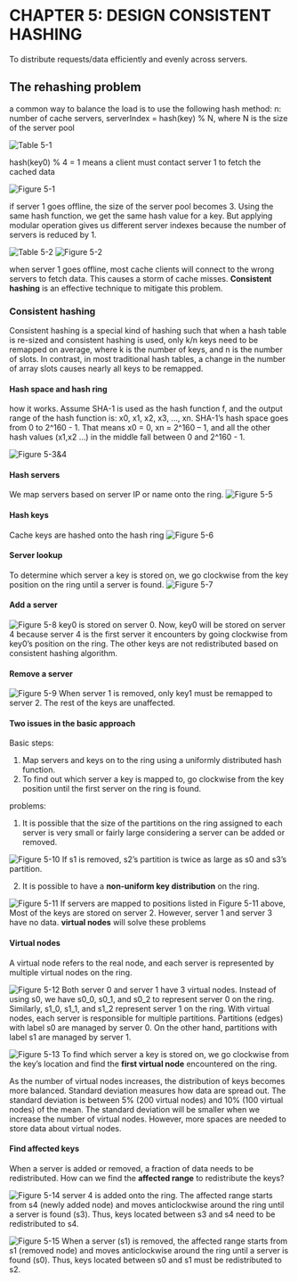 # CHAPTER 5: DESIGN CONSISTENT HASHING
To distribute requests/data efficiently and evenly across servers. 

## The rehashing problem

a common way to balance the load is to use the following hash method:
n: number of cache servers,
serverIndex = hash(key) % N, where N is the size of the server pool

![Table 5-1](./img/table5-1.jpg)

hash(key0) % 4 = 1 means a client must contact server 1 to fetch the cached data

![Figure 5-1](./img/figure5-1.jpg)

if server 1 goes offline, the size of the server pool becomes 3. Using
the same hash function, we get the same hash value for a key. But applying modular
operation gives us different server indexes because the number of servers is reduced by 1.

![Table 5-2](./img/table5-2.jpg)
![Figure 5-2](./img/figure5-2.jpg)

when server 1 goes offline, most cache clients will connect to the wrong servers to fetch data. This causes a storm of cache misses. **Consistent hashing** is an effective technique to mitigate this problem.

### Consistent hashing
Consistent hashing is a special kind of hashing such that when a
hash table is re-sized and consistent hashing is used, only k/n keys need to be remapped on
average, where k is the number of keys, and n is the number of slots. In contrast, in most
traditional hash tables, a change in the number of array slots causes nearly all keys to be
remapped.

#### Hash space and hash ring
how it works. Assume SHA-1 is used as the hash function f, and the output range of the hash function is: x0, x1, x2,
x3, ..., xn. SHA-1’s hash space goes from 0 to 2^160 - 1. That means x0 = 0, xn = 2^160 – 1, and all the other hash values (x1,x2 ...) in the middle fall between 0 and 2^160 - 1.

![Figure 5-3&4](./img/figure5-3&4.jpg)

#### Hash servers
We map servers based on server IP or name onto the ring.
![Figure 5-5](./img/figure5-5.jpg)

#### Hash keys
Cache keys are hashed onto the hash ring
![Figure 5-6](./img/figure5-6.jpg)

#### Server lookup
To determine which server a key is stored on, we go clockwise from the key position on the ring until a server is found.
![Figure 5-7](./img/figure5-7.jpg)

#### Add a server

![Figure 5-8](./img/figure5-8.jpg)
key0 is stored on server 0. Now, key0 will be stored on server 4 because server 4 is the first
server it encounters by going clockwise from key0’s position on the ring. The other keys are
not redistributed based on consistent hashing algorithm.

#### Remove a server

![Figure 5-9](./img/figure5-9.jpg)
When server 1 is removed, only key1 must be remapped to server 2. The rest of the keys are unaffected.

#### Two issues in the basic approach
Basic steps:
1. Map servers and keys on to the ring using a uniformly distributed hash function.
2. To find out which server a key is mapped to, go clockwise from the key position until the first server on the ring is found.

problems: 
1. It is possible that the size of the partitions on the ring assigned to each server is very small or fairly large considering a server can be added or removed.

![Figure 5-10](./img/figure5-10.jpg)
If s1 is removed, s2’s partition is twice as large as s0 and s3’s partition.

2. It is possible to have a **non-uniform key distribution** on the ring.

![Figure 5-11](./img/figure5-11.jpg)
If servers are mapped to positions listed in Figure 5-11 above, Most of the keys are stored on server 2. However, server 1 and server 3 have no data. **virtual nodes** will solve these problems

#### Virtual nodes
A virtual node refers to the real node, and each server is represented by multiple virtual nodes on the ring.

![Figure 5-12](./img/figure5-12.jpg)
Both server 0 and server 1 have 3 virtual nodes. Instead of using s0, we have s0_0, s0_1, and s0_2 to represent server 0 on the ring. Similarly, s1_0, s1_1, and s1_2 represent server 1 on the ring. With virtual nodes, each server is responsible for multiple partitions. Partitions (edges) with label s0 are managed by server 0. On the other hand, partitions with label s1 are managed by server 1.

![Figure 5-13](./img/figure5-13.jpg)
To find which server a key is stored on, we go clockwise from the key’s location and find the **first virtual node** encountered on the ring.

As the number of virtual nodes increases, the distribution of keys becomes more balanced. Standard deviation measures how data are spread out. The standard deviation is between 5% (200 virtual nodes) and 10% (100 virtual nodes) of the mean. The standard deviation will be smaller when we increase the number of virtual nodes. However, more spaces are needed to store data about virtual nodes.

#### Find affected keys
When a server is added or removed, a fraction of data needs to be redistributed. How can we find the **affected range** to redistribute the keys?

![Figure 5-14](./img/figure5-14.jpg)
server 4 is added onto the ring. The affected range starts from s4 (newly added node) and moves anticlockwise around the ring until a server is found (s3). Thus, keys located between s3 and s4 need to be redistributed to s4.

![Figure 5-15](./img/figure5-15.jpg)
When a server (s1) is removed, the affected range starts from s1 (removed node) and moves anticlockwise around the ring until a server is found (s0). Thus, keys located between s0 and s1 must be redistributed to s2.

